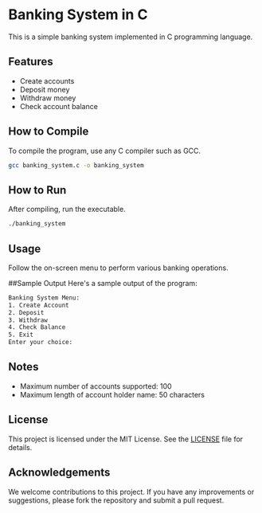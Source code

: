 # Banking System in C

This is a simple banking system implemented in C programming language.

## Features

- Create accounts
- Deposit money
- Withdraw money
- Check account balance

## How to Compile

To compile the program, use any C compiler such as GCC.

```bash
gcc banking_system.c -o banking_system
```
## How to Run
After compiling, run the executable.

```bash
./banking_system
```

## Usage
Follow the on-screen menu to perform various banking operations.

##Sample Output
Here's a sample output of the program:

```bash
Banking System Menu:
1. Create Account
2. Deposit
3. Withdraw
4. Check Balance
5. Exit
Enter your choice: 
```
## Notes
- Maximum number of accounts supported: 100
- Maximum length of account holder name: 50 characters

## License

This project is licensed under the MIT License. See the [LICENSE](LICENSE) file for details.

## Acknowledgements

We welcome contributions to this project. If you have any improvements or suggestions, please fork the repository and submit a pull request.
